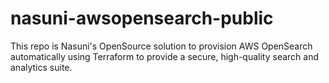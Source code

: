# nasuni-awsopensearch-public
This repo is Nasuni's OpenSource solution to provision AWS OpenSearch automatically using Terraform to provide a secure, high-quality search and analytics suite. 
